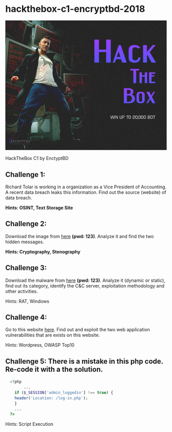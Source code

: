 # hackthebox-c1-encryptbd-2018
![HTB Image](https://raw.githubusercontent.com/rudSarkar/hackthebox-c1-encryptbd-2018/master/htb.jpeg)

HackTheBox C1 by EnctyptBD

## Challenge 1:
Richard Tolar is working in a organization as a Vice President of Accounting. A recent data breach leaks this information. Find out the source (website) of data breach.

**Hints: OSINT, Text Storage Site**



## Challenge 2:
Download the image from [here](https://raw.githubusercontent.com/rudSarkar/hackthebox-c1-encryptbd-2018/master/Challenge-2/thumb.rar) **(pwd: 123)**. Analyze it and find the two hidden messages.

**Hints: Cryptography, Stenography**



## Challenge 3:
Download the malware from [here](https://raw.githubusercontent.com/rudSarkar/hackthebox-c1-encryptbd-2018/master/Challenge-3/system.rar) **(pwd: 123)**. Analyze it (dynamic or static), find out its category, identify the C&C server, exploitation methodology and other activities.

Hints: RAT, Windows



## Challenge 4:
Go to this website [here](http://104.129.171.125/). Find out and exploit the two web application vulnerabilities that are exists on this website.

Hints: Wordpress, OWASP Top10

## Challenge 5: There is a mistake in this php code. Re-code it with a the solution.
```PHP
  <?php
        ...
    if ($_SESSION['admin_loggedin'] !== true) {
    header('Location: /log-in.php');
    }
    ...
  ?>
```
Hints: Script Execution
